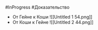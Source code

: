 #InProgress   #Доказательство 
- От Гейне к Коши 
	![[Untitled 1 54.png]]
- От Коши к Гейне
	![[Untitled 2 44.png]]
	